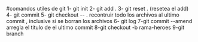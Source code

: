 #comandos utiles de git
1- git init 
2- git add .
3- git reset . (resetea el add)
4- git commit
5- git checkout -- . recontruir todo los archivos al ultimo commit , inclusive si se borran los archivos
6- git log 
7-git commit --amend arregla el titulo de el ultimo commit 
8-git checkout -b rama-heroes
9-git branch
